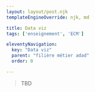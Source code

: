 ```yaml
---
layout: layout/post.njk 
templateEngineOverride: njk, md

title: Data viz
tags: ['enseignement', 'ECM']

eleventyNavigation:
  key: "Data viz"
  parent: "filière métier adad"
  order: 0

---
```


> TBD
